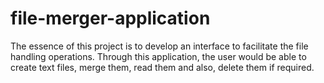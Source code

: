# file-merger-application
The essence of this project is to develop an interface to facilitate the file handling operations. Through this application, the user would be able to create text files, merge them, read them and also, delete them if required.
